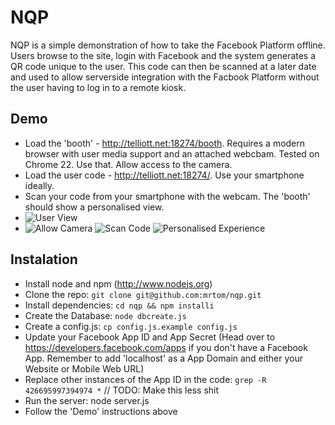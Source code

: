 NQP
=======================

NQP is a simple demonstration of how to take the Facebook Platform offline. Users browse to the site, login with Facebook and the system generates a QR code unique to the user. This code can then be scanned at a later date and used to allow serverside integration with the Facbook Platform without the user having to log in to a remote kiosk.

## Demo
 * Load the 'booth' - http://telliott.net:18274/booth. Requires a modern browser with user media support and an attached webcbam. Tested on Chrome 22. Use that. Allow access to the camera. 
 * Load the user code - http://telliott.net:18274/. Use your smartphone ideally.
 * Scan your code from your smartphone with the webcam. The 'booth' should show a personalised view.
 * ![User View](https://github.com/mrtom/nqp/raw/master/docs/images/UserView.png  "User view")
 * ![Allow Camera](https://github.com/mrtom/nqp/raw/master/docs/images/AllowCamera.png  "Allow Camera") ![Scan Code](https://github.com/mrtom/nqp/raw/master/docs/images/ScanCode.png "Scan Code") ![Personalised Experience](https://github.com/mrtom/nqp/raw/master/docs/images/BoothPersonalisesExperience.png "Personalised Experience")

## Instalation

 * Install node and npm (http://www.nodejs.org)
 * Clone the repo: `git clone git@github.com:mrtom/nqp.git`
 * Install dependencies: `cd nqp && npm installi`
 * Create the Database: `node dbcreate.js`
 * Create a config.js: `cp config.js.example config.js`
 * Update your Facebook App ID and App Secret (Head over to https://developers.facebook.com/apps if you don't have a Facebook App. Remember to add 'localhost' as a App Domain and either your Website or Mobile Web URL)
 * Replace other instances of the App ID in the code: `grep -R 426695997394974 *` // TODO: Make this less shit
 * Run the server: node server.js
 * Follow the 'Demo' instructions above
